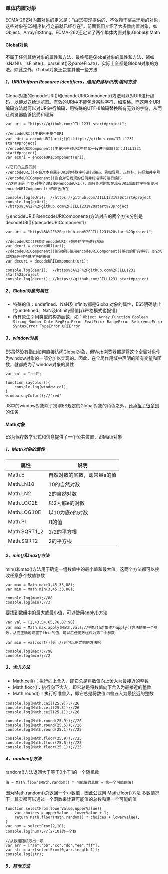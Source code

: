 ### 单体内置对象
ECMA-262对内置对象的定义是："由ES实现提供的、不依赖于宿主环境的对象，这些对象在ES程序执行之前就已经存在"。前面我们介绍了大多数内置对象，如Object、Array和String。ECMA-262还定义了两个单体内置对象:Global和Math

#### Global对象
不属于任何其他对象的属性和方法，最终都是Global对象的属性和方法，诸如isNaN()、isFinite()、parseInt()及parseFloat()，实际上全都是Global对象的方法。除此之外，Global对象还包含其他一些方法

##### 1、URI(Uniform Resource Identifiers，通用资源标识符)编码方法
Global对象的encodeURI()和encodeURIComponent()方法可以对URI进行编码，以便发送给浏览器。有效的URI中不能包含某些字符，如空格。而这两个URI编码方法就可以对URI进行编码，用特殊的UTF-8编码替换所有无效的字符，从而让浏览器能够接受和理解
``` 
var uri = "https://github.com/JILL1231 start#project";

//encodeURI()主要用于整个URI
var eUri = encodeURI(uri);[如：https://github.com/JILL1231 start#project]
//encodeURIComponent()主要用于对URI中的某一段进行编码[如：JILL1231 start#project]
var ecUri = encodeURIComponent(uri);

//它们的主要区别：
//encodeURI()不会对本身属于URI的特殊字符进行编码，例如冒号、正斜杆、问好和井字号
//encodeURIComponent()则会对它发现的任何非标准字符进行编码
//这也正是 可以对整个URI使用encodeURI()，而只能对附加在现有URI后面的字符串使用encodeURIComponent()的原因所在

console.log(eUri);  //https://github.com/JILL1231%20start#project
console.log(ecUri); //https%3A%2F%2Fgithub.com%2FJILL1231%20start%23project
```
与encodeURI()和encodeURIComponent()方法对应的两个方法分别是decodeURI()和decodeURIComponent()
``` 
var uri = "https%3A%2F%2Fgithub.com%2FJILL1231%20start%23project";

//decodeURI()只能对encodeURI()替换的字符进行解码
var deuri = decodeURI(uri);
//decodeURIComponent()能够解码使用encodeURIComponent()编码的所有字符，即它可以解码任何特殊字符的编码
var decuri = decodeURIComponent(uri);

console.log(deuri);  //https%3A%2F%2Fgithub.com%2FJILL1231 start%23project
console.log(decuri); //https://github.com/JILL1231 start#project
```

##### 2、Global对象的属性
* 特殊的值：undefined、NaN及Infinity都是Global对象的属性，ES5明确禁止给undefined、NaN及Infinity赋值[非严格模式也报错]
* 所有原生引用类型的构造函数，如：`Object Array Function Boolean String Number Date RegExp Error EvalError RangeError ReferenceError SyntaxError TypeError URIError`

##### 3、window对象
ES虽然没有指出如何直接访问Global对象，但Web浏览器都是将这个全局对象作为window对象的一部分加以实现的。因此，在全局作用域中声明的所有变量和函数，就都成为了window对象的属性
``` 
var col = "red";

function sayColor(){
    console.log(window.col);
}
window.sayColor();//"red"
```
JS中的window对象除了扮演ES规定的Global对象的角色之外，[还承担了很多别的任务](https://developer.mozilla.org/zh-CN/docs/Web/API/Window)

#### Math对象
ES为保存数学公式和信息提供了一个公共位置，即Math对象
##### 1、Math对象的属性

| 属性  | 说明 |
| ------------- | ------------- |
|  Math.E        | 自然对数的底数，即常量e的值  |
|  Math.LN10     | 10的自然对数               |
|  Math.LN2      | 2的自然对数                |
|  Math.LOG2E    | 以2为底e的对数             |
|  Math.LOG10E   | 以10为底e的对数            |
|  Math.PI       | Л的值                     |
|  Math.SQRT1_2  | 1/2的平方根                |
|  Math.SQRT2    | 2的平方根                  |

##### 2、min()和max()方法
min()和max()方法用于确定一组数值中的最小值和最大值。这两个方法都可以接收任意多个数值参数
``` 
var max = Math.max(3,45,33,88);
var min = Math.min(3,45,33,88);

console.log(max);//88
console.log(min);//3
```
要找到数组中的最大或最小值，可以使用apply()方法
``` 
var val = [2,43,54,65,76,87,98];
var max = Math.max.apply(Math,val);//把Math对象作为apply()方法的第一个参数，从而正确地设置了this的值，可以将任何数组作为第二个参数

var min = val.sort()[0];//还可以用之前的方法哈

console.log(max);//98
console.log(min);//2
```
##### 3、舍入方法
* Math.ceil()：执行向上舍入，即它总是将数值向上舍入为最接近的整数
* Math.floor()：执行向下舍入，即它总是将数值向下舍入为最接近的整数
* Math.round()：执行标准舍入，即它总是将数值四舍五入为最接近的整数
``` 
console.log(Math.ceil(25.9));//26
console.log(Math.ceil(25.5));//26
console.log(Math.ceil(25.1));//26

console.log(Math.round(25.9));//26
console.log(Math.round(25.5));//26
console.log(Math.round(25.1));//25

console.log(Math.floor(25.9));//25
console.log(Math.floor(25.5));//25
console.log(Math.floor(25.1));//25
```

##### 4、random()方法
random()方法返回大于等于0小于1的一个随机数
``` 
值 = Math.floor(Math.random() * 可能值的总数 + 第一个可能的值)
```
因为Math.random()总返回一个小数值，因此公式用 Math.floor()方法
多数情况下，其实都可以通过一个函数来计算可能值的总数和第一个可能的值
``` 
function selectFrom(lowerValue,upperValue){
    var choices = upperValue - lowerValue + 1;
    return Math.floor(Math.random() * choices + lowerValue);
}
var num = selectFrom(2,10);
console.log(num);//[2-10]的一个数

//从数组随机取出一项
var arr = ["aa","bb","cc","dd","ee","ff"];
var str = arr[selectFrom(0,arr.length-1)];
console.log(str);
```
##### 5、[其他方法](https://developer.mozilla.org/en-US/docs/Web/JavaScript/Reference/Global_Objects/Math)
